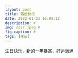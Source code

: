 ```yaml
---
layout: post
title: 霜倍快乐
date: 2022-01-23 10:04:12
description: #
img: cssr.jpeg #
fig-caption: #
tags: [生日]
---
```

生日快乐，新的一年暴富，好运满满
